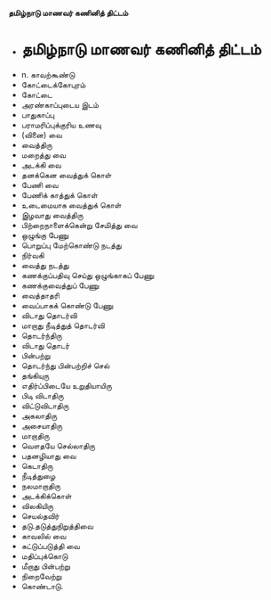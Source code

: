 **தமிழ்நாடு மாணவர் கணினித் திட்டம்**
- # தமிழ்நாடு மாணவர் கணினித் திட்டம்
- n. காவற்கூண்டு
- கோட்டைக்கோபுரம்
- கோட்டை
- அரண்காப்புடைய இடம்
- பாதுகாப்பு
- பராமரிப்புக்குரிய உணவு
- (வினை) வை
- வைத்திரு
- மறைத்து வை
- அடக்கி வை
- தனக்கென வைத்துக் கொள்
- பேணி வை
- பேணிக் காத்துக் கொள்
- உடைமையாக வைத்துக் கொள்
- இழவாது வைத்திரு
- பிற்றைநாளைக்கென்று சேமித்து வை
- ஒழுங்கு பேணு
- பொறுப்பு மேற்கொண்டு நடத்து
- நிர்வகி
- வைத்து நடத்து
- கணக்குப்பதிவு செய்து ஒழுங்காகப் பேணு
- கணக்குவைத்துப் பேணு
- வைத்தாதரி
- வைப்பாகக் கொண்டு பேணு
- விடாது தொடர்வி
- மாறாது நீடித்துத் தொடர்வி
- தொடர்ந்திரு
- விடாது தொடர்
- பின்பற்று
- தொடர்ந்து பின்பற்றிச் செல்
- தங்கியுரு
- எதிர்ப்பிடையே உறுதியாயிரு
- பிடி விடாதிரு
- விட்டுவிடாதிரு
- அகலாதிரு
- அசையாதிரு
- மாறாதிரு
- வௌதயே செல்லாதிரு
- பதனழியாது வை
- கெடாதிரு
- நீடித்துழை
- நலமாறாதிரு
- அடக்கிக்கொள்
- விலகியிரு
- செயல்தவிர்
- தடு.தடுத்துநிறுத்திவை
- காவலில் வை
- கட்டுப்படுத்தி வை
- மதிப்புக்கொடு
- மீறாது பின்பற்று
- நிறைவேற்று
- கொண்டாடு.

